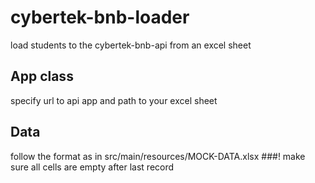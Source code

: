 # cybertek-bnb-loader
load students to the cybertek-bnb-api from an excel sheet


## App class
specify url to api app and path to your excel sheet

## Data
follow the format as in src/main/resources/MOCK-DATA.xlsx 
###! make sure all cells are empty after last record
 
